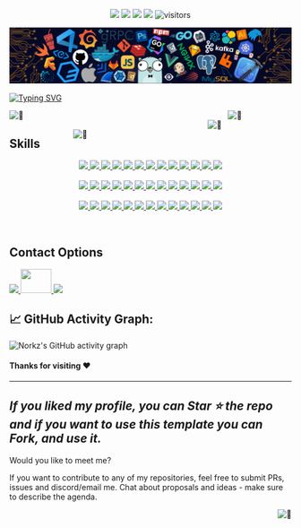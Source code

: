 <!-- my-icons -->
<p align="center">
    <a target="_blank" href="https://github.com/NorkzYT/NorkzYT"><img src="https://img.shields.io/badge/status-updating-brightgreen.svg"></a>
    <a target="_blank" href="https://github.com/NorkzYT/NorkzYT/graphs/contributors"><img src="https://img.shields.io/github/contributors/NorkzYT/NorkzYT?color=blue"></a>
    <a target="_blank" href="https://github.com/NorkzYT/NorkzYT/stargazers"><img src="https://img.shields.io/github/stars/NorkzYT/NorkzYT.svg?logo=github"></a>
    <a target="_blank" href="https://github.com/NorkzYT/NorkzYT/network/members"><img src="https://img.shields.io/github/forks/NorkzYT/NorkzYT.svg?color=blue&logo=github"></a>
    <img src="https://visitor-badge.laobi.icu/badge?page_id=NorkzYT.NorkzYT" alt="visitors"/>   
</p>

<!-- my-header-img -->
![](./src/header_.png)

<!-- my-ticker -->    
[![Typing SVG](https://readme-typing-svg.herokuapp.com?font=Square+Peg&size=50&color=019EFF&center=true&vCenter=true&width=500&height=60&lines=Hey%2C+I'm+Richard+Lora;A+Polymath+Technologist)](https://git.io/typing-svg)


<!-- My Metrics -->    
[<img align="left" width="390" alt="🦑" src="https://gist.githubusercontent.com/NorkzYT/2a261d78c0bcd2b24b268c04ca2fb6a5/raw/57d51748908602ba097f8b86972d0691c805c651/general.svg">](#)
[<img align="right" width="150" alt="🦑" src="https://count.getloli.com/get/@:NorkzYT?theme=rule34">](https://youtu.be/9vZUbyM5PxY)

<!--
[<img align="right" width="390" alt="🦑" src="https://gist.githubusercontent.com/lowlighter/3c6eaedf50273adfb7a510822672f570/raw/medias.svg?p">](#)
<img align="right" width="390" height="31" alt="🦑" src="https://gist.githubusercontent.com/lowlighter/3c6eaedf50273adfb7a510822672f570/raw/placeholder.svg"> 
[<img align="left" width="390" alt="🦑" src="https://gist.githubusercontent.com/lowlighter/3c6eaedf50273adfb7a510822672f570/raw/sponsors.svg">](https://github.com/sponsors/lowlighter)
-->

[<img align="right" width="390" alt="🦑" src="https://gist.githubusercontent.com/NorkzYT/2a261d78c0bcd2b24b268c04ca2fb6a5/raw/6761f7c166a7e2cb4f7dcba88ed7a206981418c4/achievements.svg">](#)

<img width="100%" height="30" alt="🦑" src="https://gist.githubusercontent.com/lowlighter/3c6eaedf50273adfb7a510822672f570/raw/placeholder.svg"> 


<h2>Skills</h2>
<p align="center">
    <a target="_blank" href="https://nextjs.org/">
    <img src=
    "https://skillicons.dev/icons?i=nextjs" />
    </a>
    <a target="_blank" href="https://vercel.com/">
    <img src=
    "https://skillicons.dev/icons?i=vercel" />
    </a>
    <a target="_blank" href="https://reactjs.org/">
    <img src=
    "https://skillicons.dev/icons?i=react" />
    </a>
    <a target="_blank" href="https://tailwindcss.com/">
    <img src=
    "https://skillicons.dev/icons?i=tailwind" />
    </a>
    <a target="_blank" href="https://www.w3schools.com/html/">
    <img src=
    "https://skillicons.dev/icons?i=html" />
    </a>
    <a target="_blank" href="https://www.w3schools.com/css/">
    <img src=
    "https://skillicons.dev/icons?i=css" />
    </a>
    <a target="_blank" href="https://www.javascript.com/">
    <img src=
    "https://skillicons.dev/icons?i=js" />
    </a>
    <a target="_blank" href="https://www.typescriptlang.org/">
    <img src=
    "https://skillicons.dev/icons?i=ts" />
    </a>
    <a target="_blank" href="https://getbootstrap.com/">
    <img src=
    "https://skillicons.dev/icons?i=bootstrap" />
    </a>
    <a target="_blank" href="https://flask.palletsprojects.com/">
    <img src=
    "https://skillicons.dev/icons?i=flask" />
    </a>
    <a target="_blank" href="https://firebase.google.com/">
    <img src=
    "https://skillicons.dev/icons?i=firebase" />
    </a>
    <a target="_blank" href="https://www.markdownguide.org/">
    <img src=
    "https://skillicons.dev/icons?i=md" />
    </a>
    <a target="_blank" href="https://docs.microsoft.com/en-us/powershell/">
    <img src=
    "https://skillicons.dev/icons?i=powershell" />
    </a>
    <br>
    <br>
    <a target="_blank" href="https://www.gnu.org/software/bash/">
    <img src=
    "https://skillicons.dev/icons?i=bash" />
    </a>
    <a target="_blank" href="https://www.linux.org/">
    <img src=
    "https://skillicons.dev/icons?i=linux" />
    </a>
    <a target="_blank" href="https://www.raspberrypi.com/">
    <img src=
    "https://skillicons.dev/icons?i=raspberrypi" />
    </a>
    <a target="_blank" href="https://redis.io/">
    <img src=
    "https://skillicons.dev/icons?i=redis" />
    </a>
    <a target="_blank" href="https://grafana.com/">
    <img src=
    "https://skillicons.dev/icons?i=grafana" />
    </a>
    <a target="_blank" href="https://prometheus.io/">
    <img src=
    "https://skillicons.dev/icons?i=prometheus" />
    </a>
    <a target="_blank" href="https://code.visualstudio.com/">
    <img src=
    "https://skillicons.dev/icons?i=vscode" />
    </a>
    <a target="_blank" href="https://git-scm.com/">
    <img src=
    "https://skillicons.dev/icons?i=git" />
    </a>
    <a target="_blank" href="https://discord.com/">
    <img src=
    "https://skillicons.dev/icons?i=discord" />
    </a>
    <a target="_blank" href="https://www.python.org/">
    <img src=
    "https://skillicons.dev/icons?i=python" />
    </a>
    <a target="_blank" href="https://www.w3schools.com/c/c_intro.php">
    <img src=
    "https://skillicons.dev/icons?i=c" />
    </a>
    <a target="_blank" href="https://www.w3schools.com/cpp/default.asp">
    <img src=
    "https://skillicons.dev/icons?i=cpp" />
    </a>
    <a target="_blank" href="https://www.sqlite.org/index.html">
    <img src=
    "https://skillicons.dev/icons?i=sqlite" />
    </a>
    <br>
    <br>
    <a target="_blank" href="https://www.mysql.com/">
    <img src=
    "https://skillicons.dev/icons?i=mysql" />
    </a>
    <a target="_blank" href="https://www.postgresql.org/">
    <img src=
    "https://skillicons.dev/icons?i=postgres" />
    </a>
    <a target="_blank" href="https://www.mongodb.com/">
    <img src=
    "https://skillicons.dev/icons?i=mongodb" />
    </a>
    <a target="_blank" href="https://github.com/">
    <img src=
    "https://skillicons.dev/icons?i=github" />
    </a>
    <a target="_blank" href="https://about.gitlab.com/">
    <img src=
    "https://skillicons.dev/icons?i=gitlab" />
    </a>
    <a target="_blank" href="https://stackoverflow.com/">
    <img src=
    "https://skillicons.dev/icons?i=stackoverflow" />
    </a>
    <a target="_blank" href="https://kubernetes.io/">
    <img src=
    "https://skillicons.dev/icons?i=kubernetes" />
    </a>
    <a target="_blank" href="https://www.docker.com/">
    <img src=
    "https://skillicons.dev/icons?i=docker" />
    </a>
    <a target="_blank" href="https://www.cloudflare.com/">
    <img src=
    "https://skillicons.dev/icons?i=cloudflare" />
    </a>
    <a target="_blank" href="https://www.blender.org/">
    <img src=
    "https://skillicons.dev/icons?i=blender" />
    </a>
    <a target="_blank" href="https://www.adobe.com/products/aftereffects.html">
    <img src=
    "https://skillicons.dev/icons?i=ae" />
    </a>
    <a target="_blank" href="https://www.adobe.com/products/photoshop.html">
    <img src=
    "https://skillicons.dev/icons?i=ps" />
    </a>
    <a target="_blank" href="https://www.adobe.com/products/premiere.html">
    <img src=
    "https://skillicons.dev/icons?i=pr" />
    </a>
</p>
<br>

<h2>Contact Options</h2>
<p>
    <a target="_blank" href="https://www.discordapp.com/users/282100214024896522">
    <img src=
    "https://skillicons.dev/icons?i=discord" />
    </a>
    <a target="_blank" href="mailto:business@pcscorp.dev">
    <img  width="55" height="43" src=
    "https://imgur.com/tLzcLoU.png" />
    </a>
    <a target="_blank" href="https://twitter.com/PolymathNorkz">
    <img src=
    "https://skillicons.dev/icons?i=twitter" />
    </a>
</p>

<!--   GitHub stats graph -->
<h2> 📈 GitHub Activity Graph:</h2>

![Norkz's GitHub activity graph](https://activity-graph.herokuapp.com/graph?username=NorkzYT&hide_border=true&theme=redical)




#### Thanks for visiting :heart:

---
  *If you liked my profile, you can Star ⭐ the repo and if you want to use this template you can Fork, and use it.*
---
Would you like to meet me?

If you want to contribute to any of my repositories, feel free to submit PRs, issues and discord/email me. Chat about proposals and ideas - make sure to describe the agenda.

[<img align="right" alt="🦑" src="https://user-images.githubusercontent.com/22963968/119890439-1ff29f00-bf38-11eb-8515-d0a9c3c8a6b6.png">](#)

<!-- Until that day: https://user-images.githubusercontent.com/22963968/159836902-a7553777-f1e2-49ed-90fc-9721322b3f44.png -->
<!-- The betrayer: https://user-images.githubusercontent.com/22963968/155458995-e4c24fff-d667-48cd-a1ce-1f66cd233a14.png -->
<!-- The world ender: https://user-images.githubusercontent.com/22963968/130322172-4e4996cd-eb3d-4013-9fc2-47e573413310.png -->
<!-- Farewell Miura: https://user-images.githubusercontent.com/22963968/119890439-1ff29f00-bf38-11eb-8515-d0a9c3c8a6b6.png -->
<!-- First steps with JavaScript: https://user-images.githubusercontent.com/22963968/114021347-e3c48b80-9870-11eb-8bc8-998bf39b4d0d.png -->

